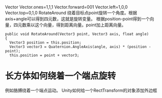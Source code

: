 Vector
Vector.ones=1,1,1
Vector.forward=001
Vector.left=1,0,0
Vector.top=0,1,0
RotateAround
绕着目标点point旋转一个角度。根据axis+angle可以得到四元数，这就是旋转变量。
根据position-point得到一个向量，四元数乘以这个向量，得到距离向量。point加上距离向量。

```
public void RotateAround(Vector3 point, Vector3 axis, float angle)
{
  Vector3 position = this.position;
  Vector3 vector3 = Quaternion.AngleAxis(angle, axis) * (position - point);
  this.position = point + vector3;
```

# 长方体如何绕着一个端点旋转
例如胳膊绕着一个端点运动。
Unity如何给一个RectTransform的对象添加外边框